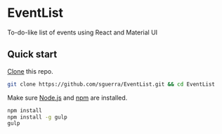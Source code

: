 EventList
================

 To-do-like list of events using React and Material UI

## Quick start

[Clone](http://git-scm.com/docs/git-clone) this repo.

```sh
git clone https://github.com/sguerra/EventList.git && cd EventList
```

Make sure [Node.js](http://nodejs.org/) and [npm](https://www.npmjs.org/) are installed.


```sh
npm install
npm install -g gulp
gulp
```
